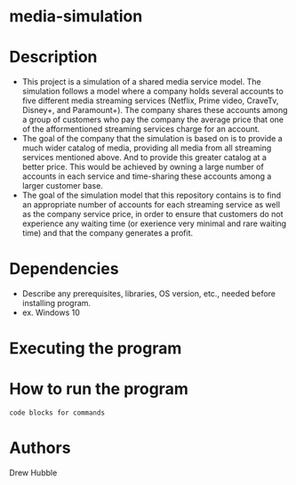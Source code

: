 # media-simulation

# Description

* This project is a simulation of a shared media service model. The simulation follows a model where a company holds several accounts to five different media streaming services (Netflix, Prime video, CraveTv, Disney+, and Paramount+). The company shares these accounts among a group of customers who pay the company the average price that one of the afformentioned streaming services charge for an account.
* The goal of the company that the simulation is based on is to provide a much wider catalog of media, providing all media from all streaming services mentioned above. And to provide this greater catalog at a better price. This would be achieved by owning a large number of accounts in each service and time-sharing these accounts among a larger customer base.
* The goal of the simulation model that this repository contains is to find an appropriate number of accounts for each streaming service as well as the company service price, in order to ensure that customers do not experience any waiting time (or exerience very minimal and rare waiting time) and that the company generates a profit.

# Dependencies

* Describe any prerequisites, libraries, OS version, etc., needed before installing program.
* ex. Windows 10

# Executing the program

# How to run the program
```
code blocks for commands
```

# Authors

Drew Hubble

